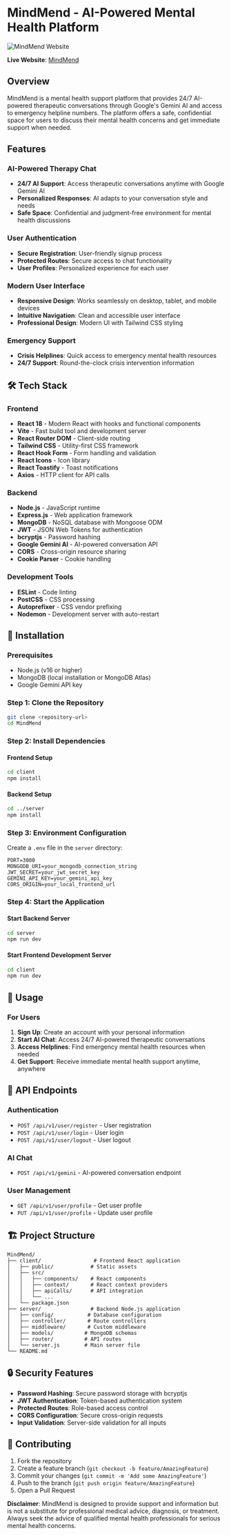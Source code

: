 # MindMend - AI-Powered Mental Health Platform

![MindMend Website](client/public/images/Screenshot%202025-08-13%20201832.png)

 **Live Website**: [MindMend](https://mindmend-frontend-l1fj.onrender.com)

##  Overview

MindMend is a mental health support platform that provides 24/7 AI-powered therapeutic conversations through Google's Gemini AI and access to emergency helpline numbers. The platform offers a safe, confidential space for users to discuss their mental health concerns and get immediate support when needed.

##  Features

###  AI-Powered Therapy Chat
- **24/7 AI Support**: Access therapeutic conversations anytime with Google Gemini AI
- **Personalized Responses**: AI adapts to your conversation style and needs
- **Safe Space**: Confidential and judgment-free environment for mental health discussions



###  User Authentication
- **Secure Registration**: User-friendly signup process
- **Protected Routes**: Secure access to chat functionality
- **User Profiles**: Personalized experience for each user

###  Modern User Interface
- **Responsive Design**: Works seamlessly on desktop, tablet, and mobile devices
- **Intuitive Navigation**: Clean and accessible user interface
- **Professional Design**: Modern UI with Tailwind CSS styling

###  Emergency Support
- **Crisis Helplines**: Quick access to emergency mental health resources
- **24/7 Support**: Round-the-clock crisis intervention information

## 🛠️ Tech Stack

### Frontend
- **React 18** - Modern React with hooks and functional components
- **Vite** - Fast build tool and development server
- **React Router DOM** - Client-side routing
- **Tailwind CSS** - Utility-first CSS framework
- **React Hook Form** - Form handling and validation
- **React Icons** - Icon library
- **React Toastify** - Toast notifications
- **Axios** - HTTP client for API calls

### Backend
- **Node.js** - JavaScript runtime
- **Express.js** - Web application framework
- **MongoDB** - NoSQL database with Mongoose ODM
- **JWT** - JSON Web Tokens for authentication
- **bcryptjs** - Password hashing
- **Google Gemini AI** - AI-powered conversation API
- **CORS** - Cross-origin resource sharing
- **Cookie Parser** - Cookie handling

### Development Tools
- **ESLint** - Code linting
- **PostCSS** - CSS processing
- **Autoprefixer** - CSS vendor prefixing
- **Nodemon** - Development server with auto-restart

## 🚀 Installation

### Prerequisites
- Node.js (v16 or higher)
- MongoDB (local installation or MongoDB Atlas)
- Google Gemini API key

### Step 1: Clone the Repository
```bash
git clone <repository-url>
cd MindMend
```

### Step 2: Install Dependencies

#### Frontend Setup
```bash
cd client
npm install
```

#### Backend Setup
```bash
cd ../server
npm install
```

### Step 3: Environment Configuration

Create a `.env` file in the `server` directory:
```env
PORT=3000
MONGODB_URI=your_mongodb_connection_string
JWT_SECRET=your_jwt_secret_key
GEMINI_API_KEY=your_gemini_api_key
CORS_ORIGIN=your_local_frontend_url
```

### Step 4: Start the Application

#### Start Backend Server
```bash
cd server
npm run dev
```

#### Start Frontend Development Server
```bash
cd client
npm run dev
```

## 📖 Usage

### For Users
1. **Sign Up**: Create an account with your personal information
2. **Start AI Chat**: Access 24/7 AI-powered therapeutic conversations
3. **Access Helplines**: Find emergency mental health resources when needed
4. **Get Support**: Receive immediate mental health support anytime, anywhere

## 🔧 API Endpoints

### Authentication
- `POST /api/v1/user/register` - User registration
- `POST /api/v1/user/login` - User login
- `POST /api/v1/user/logout` - User logout

### AI Chat
- `POST /api/v1/gemini` - AI-powered conversation endpoint

### User Management
- `GET /api/v1/user/profile` - Get user profile
- `PUT /api/v1/user/profile` - Update user profile

## 🏗️ Project Structure

```
MindMend/
├── client/                 # Frontend React application
│   ├── public/            # Static assets
│   ├── src/
│   │   ├── components/    # React components
│   │   ├── context/       # React context providers
│   │   ├── apiCalls/      # API integration
│   │   └── ...
│   └── package.json
├── server/                # Backend Node.js application
│   ├── config/           # Database configuration
│   ├── controller/       # Route controllers
│   ├── middleware/       # Custom middleware
│   ├── models/          # MongoDB schemas
│   ├── router/          # API routes
│   └── server.js        # Main server file
└── README.md
```

## 🔒 Security Features

- **Password Hashing**: Secure password storage with bcryptjs
- **JWT Authentication**: Token-based authentication system
- **Protected Routes**: Role-based access control
- **CORS Configuration**: Secure cross-origin requests
- **Input Validation**: Server-side validation for all inputs


## 🤝 Contributing

1. Fork the repository
2. Create a feature branch (`git checkout -b feature/AmazingFeature`)
3. Commit your changes (`git commit -m 'Add some AmazingFeature'`)
4. Push to the branch (`git push origin feature/AmazingFeature`)
5. Open a Pull Request


**Disclaimer**: MindMend is designed to provide support and information but is not a substitute for professional medical advice, diagnosis, or treatment. Always seek the advice of qualified mental health professionals for serious mental health concerns.

